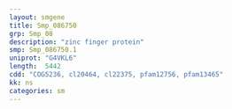 ```yaml
---
layout: smgene
title: Smp_086750
grp: Smp_08
description: "zinc finger protein"
smp: Smp_086750.1
uniprot: "G4VKL6"
length:  5442
cdd: "COG5236, cl20464, cl22375, pfam12756, pfam13465"
kk: ns
categories: sm
---
```

